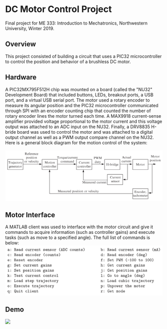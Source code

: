 # DC Motor Control Project
Final project for ME 333: Introduction to Mechatronics, Northwestern University, Winter 2019.

## Overview
This project consisted of building a circuit that uses a PIC32 microcontroller to control the position and behavior of a brushless DC motor. 

## Hardware
A PIC32MX795F512H chip was mounted on a board (called the "NU32" Development Board) that included buttons, LEDs, breakout ports, a USB port, and a virtual USB serial port. The motor used a rotary encoder to measure its angular position and the PIC32 microcontroller communicated through SPI with an encoder counting chip that counted the number of rotary encoder lines the motor turned each time. A MAX9918 current-sense amplifier provided voltage proportional to the motor current and this voltage output was attached to an ADC input on the NU32. Finally, a DRV8835 H-bride board was used to control the motor and was attached to a digital output channel as well as a PWM output compare channel on the NU32. Here is a general block diagram for the motion control of the system:
<br>
<br>
![](images/control_diagram.png)

## Motor Interface
A MATLAB client was used to interface with the motor circuit and give it commands to acquire information (such as controller gains) and execute tasks (such as move to a specified angle). The full list of commands is below:
<br>
![](images/motor_interface.png)

## Demo
<img src="images/demo.gif" width="400">
